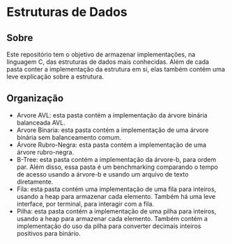 # Estruturas de Dados
## Sobre
Este repositório tem o objetivo de armazenar implementações, na linguagem C, das estruturas de dados mais conhecidas. Além de cada pasta conter a implementação da estrutura em si, elas também contém uma leve explicação sobre a estrutura.

## Organização
- Arvore AVL: esta pasta contém a implementação da árvore binária balanceada AVL.
- Arvore Binaria: esta pasta contém a implementação de uma árvore binária sem balanceamento comum.
- Árvore Rubro-Negra: esta pasta contém a implementação de uma árvore rubro-negra.
- B-Tree: esta pasta contém a implementação da árvore-b, para ordem par. Além disso, essa pasta é um benchmarking comparando o tempo de acesso usando a árvore-b e usando um arquivo de texto diretamente.
- Fila: esta pasta contém uma implementação de uma fila para inteiros, usando a heap para armazenar cada elemento. Também há uma leve interface, por terminal, para interagir com a fila.
- Pilha: esta pasta contém a implementação de uma pilha para inteiros, usando a heap para armazenar cada elemento. Também contém a implementação do uso da pilha para converter decimais inteiros positivos para binário. 
